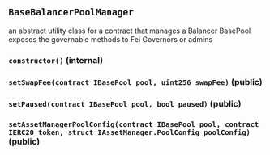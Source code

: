 ## `BaseBalancerPoolManager`

an abstract utility class for a contract that manages a Balancer BasePool
exposes the governable methods to Fei Governors or admins




### `constructor()` (internal)





### `setSwapFee(contract IBasePool pool, uint256 swapFee)` (public)





### `setPaused(contract IBasePool pool, bool paused)` (public)





### `setAssetManagerPoolConfig(contract IBasePool pool, contract IERC20 token, struct IAssetManager.PoolConfig poolConfig)` (public)








